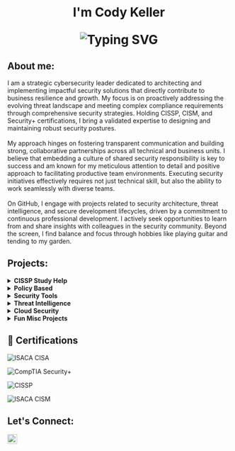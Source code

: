 <h1 align="center">I'm Cody Keller<br/>
<p align="center">
  <img src="https://readme-typing-svg.demolab.com?font=Fira+Code&pause=1000&color=22D3EE&center=true&vCenter=true&width=435&lines=Cybersecurity+Professional;Always+Learning;Cybersecurity+Professional;Policy+Creator;Privacy+Specialist;Incident+Responder;Risk+Mitigator;Blue+Teamer" alt="Typing SVG"/>
</p>

<h2> About me:</h2>

I am a strategic cybersecurity leader dedicated to architecting and implementing impactful security solutions that directly contribute to business resilience and growth. My focus is on proactively addressing the evolving threat landscape and meeting complex compliance requirements through comprehensive security strategies. Holding CISSP, CISM, and Security+ certifications, I bring a validated expertise to designing and maintaining robust security postures.<br/><br/> My approach hinges on fostering transparent communication and building strong, collaborative partnerships across all technical and business units. I believe that embedding a culture of shared security responsibility is key to success and am known for my meticulous attention to detail and positive approach to facilitating productive team environments. Executing security initiatives effectively requires not just technical skill, but also the ability to work seamlessly with diverse teams. <br/><br/>On GitHub, I engage with projects related to security architecture, threat intelligence, and secure development lifecycles, driven by a commitment to continuous professional development. I actively seek opportunities to learn from and share insights with colleagues in the security community. Beyond the screen, I find balance and focus through hobbies like playing guitar and tending to my garden.

<h2> Projects:</h2>

<details>
  <summary><b>CISSP Study Help</b></summary>
  <ul>
    <li><a href="https://github.com/codyjkeller/cissp" target="_blank">Notes In Progress</a> - Study Guide & Notes To Be Finalized!</li> 
  </ul>
</details>

<details>
  <summary><b>Policy Based</b></summary>
  <ul>
    <li><a href="https://github.com/codyjkeller" target="_blank">NIST 800-53r5 Analysis</a> - To Be Formalized</li> 
    <li><a href="https://github.com/codyjkeller" target="_blank">CJIS Security Policy 6.0 Analysis</a> - To Be Formalized</li>
  </ul>
</details>

<details>
  <summary><b>Security Tools</b></summary>
  <ul>
    <li><a href="https://github.com/codyjkeller/AI-Powered-Log-Anomaly-Detector" target="_blank">AI-Powered Log Anomaly Detector</a> - To Be Formalized</li>
    <li><a href="https://github.com/codyjkeller/intelligent-email-analyzer" target="_blank">Intelligent Phishing Email Analyzer</a> - To Be Formalized</li>
    <li><a href="https://github.com/codyjkeller/Automated-Threat-Intelligence-Aggregator target="_blank">Automated Threat Intelligeence Aggregator and Analyzer</a> - To Be Formalized</li>
    <li><a href="https://github.com/codyjkeller/Basic-Web-Application-Vulnerability-Scanner" target="_blank">Web Application Vulnerability Scanner</a> - To Be Formalized</li>
</details>

<details>
  <summary><b>Threat Intelligence</b></summary>
  <ul>
    <li><a href="https://github.com/codyjkeller/" target="_blank">To Be Published</a> - To Be Published</li>
  </ul>
</details>

<details>
  <summary><b>Cloud Security</b></summary>
  <ul>
    <li><a href="https://github.com/codyjkeller/ target="_blank">Cloud Log Analyzer</a> - Created .</li>
  </ul>
</details>

<details>
  <summary><b>Fun Misc Projects</b></summary>
  <ul>
    <li><a href="https://github.com/codyjkeller/" target="_blank">To Be Published</a> - To Be Published</li>
    <li><a href="https://github.com/codyjkeller/" target="_blank">To Be Published</a> - To Be Published</li>
  </ul>
</details>
 
<h2>📄 Certifications</h2>

![ISACA CISA](https://img.shields.io/badge/ISACA-CISA-008000?style=for-the-badge)

![CompTIA Security+](https://img.shields.io/badge/CompTIA-Security+-B31B1B?style=for-the-badge)

![CISSP](https://img.shields.io/badge/ISC²-CISSP-008000?style=for-the-badge)

![ISACA CISM](https://img.shields.io/badge/ISACA-CISM-008000?style=for-the-badge)

<h2> Let's Connect:</h2>

[<img align="left" alt="JoshMadakor | LinkedIn" width="22px" src="https://i.imgur.com/OQUXwNp.jpeg" />][linkedin]

[linkedin]: https://linkedin.com/in/codyjkeller

